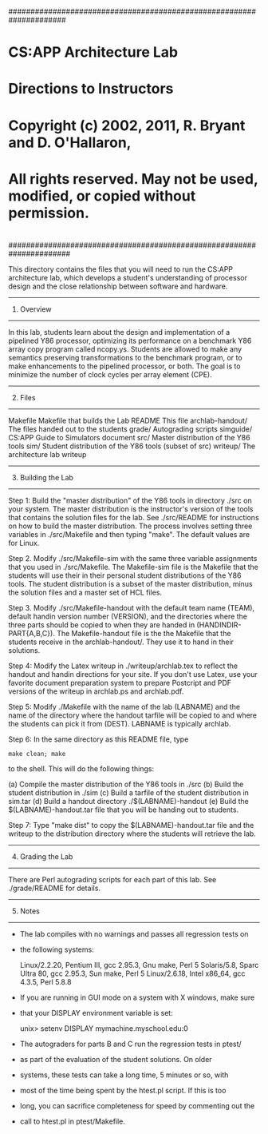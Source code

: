 #####################################################################
# CS:APP Architecture Lab
# Directions to Instructors
#
# Copyright (c) 2002, 2011, R. Bryant and D. O'Hallaron,
# All rights reserved. May not be used, modified, or copied without permission.
#
######################################################################

This directory contains the files that you will need to run the CS:APP
architecture lab, which develops a student's understanding of
processor design and the close relationship between software and
hardware.

************
1. Overview
************

In this lab, students learn about the design and implementation of a
pipelined Y86 processor, optimizing its performance on a benchmark Y86
array copy program called ncopy.ys. Students are allowed to make any
semantics preserving transformations to the benchmark program, or to
make enhancements to the pipelined processor, or both. The goal is to
minimize the number of clock cycles per array element (CPE).

********
2. Files
********

Makefile		Makefile that builds the Lab
README			This file
archlab-handout/	The files handed out to the students
grade/			Autograding scripts
simguide/		CS:APP Guide to Simulators document
src/			Master distribution of the Y86 tools
sim/			Student distribution of the Y86 tools (subset of src)
writeup/		The architecture lab writeup	

*******************
3. Building the Lab
*******************

Step 1: Build the "master distribution" of the Y86 tools in directory
./src on your system. The master distribution is the instructor's
version of the tools that contains the solution files for the lab.
See ./src/README for instructions on how to build the master
distribution. The process involves setting three variables in
./src/Makefile and then typing "make". The default values are for
Linux.

Step 2. Modify ./src/Makefile-sim with the same three variable
assignments that you used in ./src/Makefile.  The Makefile-sim file is
the Makefile that the students will use their in their personal
student distributions of the Y86 tools. The student distribution is a
subset of the master distribution, minus the solution files and a
master set of HCL files.

Step 3. Modify ./src/Makefile-handout with the default team name
(TEAM), default handin version number (VERSION), and the directories
where the three parts should be copied to when they are handed in
(HANDINDIR-PART{A,B,C}). The Makefile-handout file is the 
the Makefile that the students receive in the archlab-handout/.
They use it to hand in their solutions.

Step 4: Modify the Latex writeup in ./writeup/archlab.tex to reflect
the handout and handin directions for your site. If you don't use
Latex, use your favorite document preparation system to prepare
Postcript and PDF versions of the writeup in archlab.ps and
archlab.pdf.

Step 5: Modify ./Makefile with the name of the lab (LABNAME) and the
name of the directory where the handout tarfile will be copied to and
where the students can pick it from (DEST). LABNAME is typically
archlab.

Step 6: In the same directory as this README file, type

	make clean; make

to the shell. This will do the following things:

(a) Compile the master distribution of the Y86 tools in ./src
(b) Build the student distribution in ./sim
(c) Build a tarfile of the student distribution	in sim.tar
(d) Build a handout directory ./$(LABNAME)-handout
(e) Build the $(LABNAME)-handout.tar file that you will be 
    handing out to students.

Step 7: Type "make dist" to copy the $(LABNAME)-handout.tar file
and the writeup to the distribution directory where the students
will retrieve the lab. 

******************
4. Grading the Lab
******************

There are Perl autograding scripts for each part of this lab. 
See ./grade/README for details.

*********
5. Notes
*********

* The lab compiles with no warnings and passes all regression tests on
* the following systems:

	Linux/2.2.20, Pentium III, gcc 2.95.3, Gnu make, Perl 5
	Solaris/5.8, Sparc Ultra 80, gcc 2.95.3, Sun make, Perl 5
	Linux/2.6.18, Intel x86_64, gcc 4.3.5, Perl 5.8.8

* If you are running in GUI mode on a system with X windows, make sure
* that your DISPLAY environment variable is set:

	unix> setenv DISPLAY mymachine.myschool.edu:0

* The autograders for parts B and C run the regression tests in ptest/
* as part of the evaluation of the student solutions. On older
* systems, these tests can take a long time, 5 minutes or so, with
* most of the time being spent by the htest.pl script. If this is too
* long, you can sacrifice completeness for speed by commenting out the
* call to htest.pl in ptest/Makefile.

